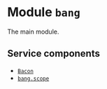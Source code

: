# Module `bang`

The main module.





## Service components

* [`Bacon`](Bacon.md)
* [`bang.scope`](bang.scope.md)
